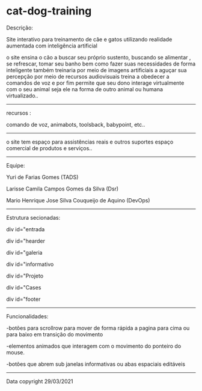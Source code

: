 # cat-dog-training

Descrição:

Site interativo para treinamento de cãe e gatos utilizando realidade aumentada com 
inteligência artificial

   o site ensina o cão a buscar seu próprio sustento,  buscando se alimentar ,
   se refrescar,  tomar seu banho bem como fazer suas necessidades de forma inteligente
   também treinaria por meio de imagens artificiais  a aguçar sua percepção
   por meio de recursos audiovisuais treina a obedecer a comandos de voz e por 
    fim permite que seu dono interage virtualmente com o seu animal seja ele 
   na forma de outro animal ou humana virtualizado..
 _________________________________________________
 
recursos :

comando de voz, animabots, toolsback, babypoint, etc.. 
 _________________________________________________
 
  o site tem espaço para assistências reais e outros suportes 
   espaço comercial de produtos e serviços..
 _________________________________________________
 
Equipe:

Yuri de Farias Gomes (TADS)

Larisse Camila Campos Gomes da Silva (Dsr)

Mario Henrique Jose Silva Couqueijo de Aquino (DevOps)

 _________________________________________________
 
Estrutura secionadas:

div id="entrada 

 div id="hearder
 
 div id="galeria
 
 div id="informativo
 
 div id="Projeto
 
 div id="Cases
 
 div id="footer
 _________________________________________________
 
Funcionalidades:

-botões para scrollrow para mover de forma rápida a pagina para cima ou para baixo
em transição do movimento

-elementos animados que interagem com o movimento do ponteiro do mouse.

-botões que abrem sub janelas informativas ou abas espaciais editáveis

 _________________________________________________
 
 Data copyright  29/03/2021

